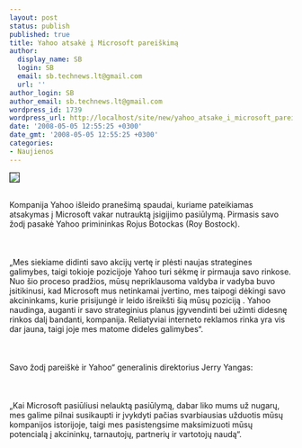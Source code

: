 ```yaml
---
layout: post
status: publish
published: true
title: Yahoo atsakė į Microsoft pareiškimą
author:
  display_name: SB
  login: SB
  email: sb.technews.lt@gmail.com
  url: ''
author_login: SB
author_email: sb.technews.lt@gmail.com
wordpress_id: 1739
wordpress_url: http://localhost/site/new/yahoo_atsake_i_microsoft_pareiskima/
date: '2008-05-05 12:55:25 +0300'
date_gmt: '2008-05-05 12:55:25 +0300'
categories:
- Naujienos
---
```

<div class="imgright"><img src="http://tbn0.google.com/images?q=tbn:uYy64vIcgi1yXM:http://www.net-profit-explosion.com/yahoo_logo.jpg" border="1"></div>
<p><br>Kompanija Yahoo išleido pranešimą spaudai, kuriame pateikiamas atsakymas į Microsoft vakar nutrauktą įsigijimo pasiūlymą. Pirmasis savo žodį pasakė Yahoo primininkas Rojus Botockas (Roy Bostock).<br />
<br><br />
<br>„Mes siekiame didinti savo akcijų vertę ir plėsti naujas strategines galimybes, taigi tokioje pozicijoje Yahoo turi sėkmę ir pirmauja savo rinkose. Nuo šio proceso pradžios, mūsų nepriklausoma valdyba ir vadyba buvo įsitikinusi, kad Microsoft mus netinkamai įvertino, mes taipogi dėkingi savo akcininkams, kurie prisijungė ir leido išreikšti šią mūsų poziciją . Yahoo naudinga, auganti ir savo strateginius planus įgyvendinti bei užimti didesnę rinkos dalį bandanti, kompanija. Reliatyviai interneto reklamos rinka yra vis dar jauna, taigi joje mes matome dideles galimybes“.<br />
<br><br />
<br>Savo žodį pareiškė ir Yahoo“ generalinis direktorius Jerry Yangas:<br />
<br><br />
<br>„Kai Microsoft pasiūliusi nelauktą pasiūlymą, dabar liko mums už nugarų, mes galime pilnai susikaupti ir įvykdyti pačias svarbiausias užduotis mūsų kompanijos istorijoje, taigi mes pasistengsime maksimizuoti mūsų potencialą į akcininkų, tarnautojų, partnerių ir vartotojų naudą“. </p>
